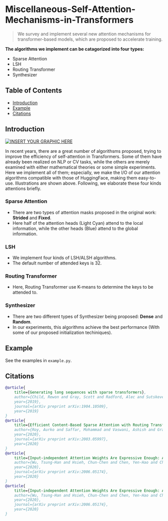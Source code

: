 # Miscellaneous-Self-Attention-Mechanisms-in-Transformers

> We survey and implement several new attention mechanisms for transformer-based models, which are proposed to accelerate training.

**The algorithms we implement can be catagorized into four types:**
- Sparse Attention
- LSH
- Routing Transformer
- Synthesizer


## Table of Contents
 - [Introduction](#introduction)
 - [Example](#example)
 - [Citations](#citations)
 
## Introduction 
[![INSERT YOUR GRAPHIC HERE](https://imgur.com/So7ZcF1.png)]()

In recent years, there are a great number of algorithsms proposed, trying to improve the efficiency of self-attention in Transformers. Some of them have already been realized on NLP or CV tasks, while the others are merely examined with either mathematical theories or some simple experiments. Here we implement all of them; especially, we make the I/O of our attention algorithms compatible with those of HuggingFace, making them easy-to-use. Illustrations are shown above. Following, we elaborate these four kinds attentions briefly.

### Sparse Attention
 - There are two types of attention masks proposed in the original work: **Strided** and **Fixed**.
 - Here half of the attention heads (Light Cyan) attend to the local information, while the other heads (Blue) attend to the global information.

### LSH
 - We implement four kinds of LSH/ALSH algorithms.
 - The default number of attended keys is 32.

### Routing Transformer
 - Here, Routing Transformer use K-means to determine the keys to be attended to.

### Synthesizer
 - There are two different types of Synthesizer being proposed: **Dense** and **Random**.
 - In our experiments, this algorithms achieve the best performance (With some of our proposed initialization techiniques).

## Example
See the examples in `example.py`.


## Citations
```bibtex
@article{
    title={Generating long sequences with sparse transformers},
    author={Child, Rewon and Gray, Scott and Radford, Alec and Sutskever, Ilya},
    year={2019},
    journal={arXiv preprint arXiv:1904.10509},
    year={2019}
}
@article{
    title={Efficient Content-Based Sparse Attention with Routing Transformers},
    author={Roy, Aurko and Saffar, Mohammad and Vaswani, Ashish and Grangier, David},
    year={2020},
    journal={arXiv preprint arXiv:2003.05997},
    year={2020}
}
@article{
    title={Input-independent Attention Weights Are Expressive Enough: A Study of Attention in Self-supervised Audio Transformers},
    author={Wu, Tsung-Han and Hsieh, Chun-Chen and Chen, Yen-Hao and Chi, Po-Han and Lee, Hung-yi},
    year={2020},
    journal={arXiv preprint arXiv:2006.05174},
    year={2020}
}
@article{
    title={Input-independent Attention Weights Are Expressive Enough: A Study of Attention in Self-supervised Audio Transformers},
    author={Wu, Tsung-Han and Hsieh, Chun-Chen and Chen, Yen-Hao and Chi, Po-Han and Lee, Hung-yi},
    year={2020},
    journal={arXiv preprint arXiv:2006.05174},
    year={2020}
}
```

